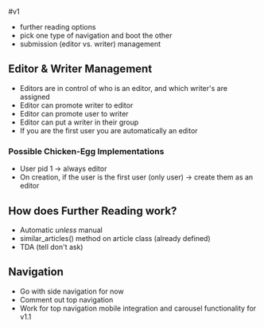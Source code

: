 #v1
* further reading options
* pick one type of navigation and boot the other
* submission (editor vs. writer) management



## Editor & Writer Management
- Editors are in control of who is an editor, and which writer's are assigned
- Editor can promote writer to editor
- Editor can promote user to writer
- Editor can put a writer in their group
- If you are the first user you are automatically an editor

### Possible Chicken-Egg Implementations
- User pid 1 -> always editor
- On creation, if the user is the first user (only user) -> create them as an editor


## How does Further Reading work?
- Automatic *unless* manual
- similar_articles() method on article class (already defined)
- TDA (tell don't ask)


## Navigation
- Go with side navigation for now
- Comment out top navigation
- Work for top navigation mobile integration and carousel functionality for v1.1
